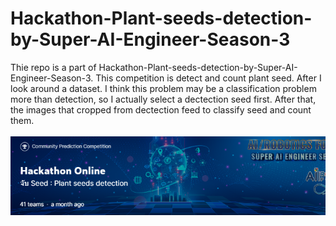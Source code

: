 # Hackathon-Plant-seeds-detection-by-Super-AI-Engineer-Season-3
 Thie repo is a part of Hackathon-Plant-seeds-detection-by-Super-AI-Engineer-Season-3. This competition is detect and count plant seed. After I look around a dataset. I think this problem may be a classification problem more than detection, so I actually select a dectection seed first. After that, the images that cropped from dectection feed to classify seed and count them.
 <br>
<br>
![Hackathon-Plant-seeds-detection-by-Super-AI-Engineer-Season-3](Plat_seed_detect_cover.png)
<br>
<br>
